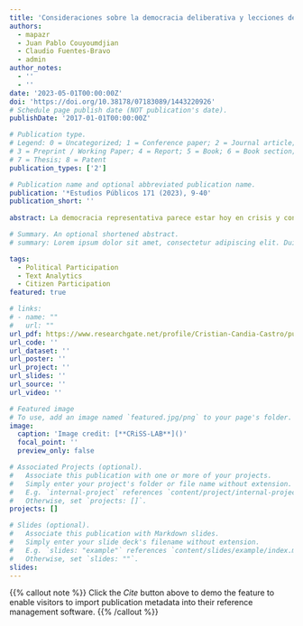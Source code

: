 ```yaml
---
title: 'Consideraciones sobre la democracia deliberativa y lecciones del caso chileno'
authors:
  - mapazr
  - Juan Pablo Couyoumdjian
  - Claudio Fuentes-Bravo
  - admin
author_notes:
  - ''
  - ''
date: '2023-05-01T00:00:00Z'
doi: 'https://doi.org/10.38178/07183089/1443220926'
# Schedule page publish date (NOT publication's date).
publishDate: '2017-01-01T00:00:00Z'

# Publication type.
# Legend: 0 = Uncategorized; 1 = Conference paper; 2 = Journal article;
# 3 = Preprint / Working Paper; 4 = Report; 5 = Book; 6 = Book section;
# 7 = Thesis; 8 = Patent
publication_types: ['2']

# Publication name and optional abbreviated publication name.
publication: '*Estudios Públicos 171 (2023), 9-40'
publication_short: ''
 
abstract: La democracia representativa parece estar hoy en crisis y con ella la legitimidad de nuestras instituciones políticas. A raíz de ello han tomado fuerza otras ideas de democracia, en particular de democracia deliberativa. En este artículo se examinan, en primer lugar, los principales argumentos a favor y en contra de la democracia deliberativa, desde una perspectiva teórica y empírica. En segundo lugar, se revisa la amplia literatura en este campo, la que ha dado lugar a una serie de recomendaciones de diseño para procesos deliberativos que definen condiciones de representatividad, calidad del proceso y de sus resultados. En tercer lugar, consideramos la experiencia de la ciudadanía chilena buscando ser parte de los nuevos cambios constitucionales, a través de iniciativas de diálogos ciudadanos entre 2015 y 2022. En este marco temporal se desarrollaron los Encuentros Locales Autoconvocados del Proceso Constituyente encabezado por la expresidenta Michelle Bachelet, la iniciativa ‘Tenemos que hablar de Chile’ de las universidades Católica y de Chile, el proyecto de participación ciudadana del expresidente Sebastián Piñera, ‘El Chile que queremos’, y el proceso participativo de la reciente Convención Constitucional. Con todo, la experiencia chilena de participación ciudadana permite constatar que si bien a lo largo de este proceso existen iniciativas que integran progresivamente recomendaciones de diseño de la teoría deliberativa, la fase participativa de la Convención Constitucional —y en particular los cabildos ciudadanos inscritos en ella— significaron un retroceso en todos los sentidos. La evidencia recogida y los aprendizajes de los distintos procesos nos permiten afirmar que el marco institucional y los incentivos democráticos para las fuerzas políticas y ciudadanas participantes, son requisitos clave para el diseño e implementación de procesos de participación ciudadana exitosos.

# Summary. An optional shortened abstract.
# summary: Lorem ipsum dolor sit amet, consectetur adipiscing elit. Duis posuere tellus ac convallis placerat. Proin tincidunt magna sed ex sollicitudin condimentum.

tags:
  - Political Participation
  - Text Analytics
  - Citizen Participation
featured: true

# links:
# - name: ""
#   url: ""
url_pdf: https://www.researchgate.net/profile/Cristian-Candia-Castro/publication/373596355_Consideraciones_sobre_la_democracia_deliberativa_y_lecciones_del_caso_chileno/links/64f633dbfa851147de1491e2/Consideraciones-sobre-la-democracia-deliberativa-y-lecciones-del-caso-chileno.pdf
url_code: ''
url_dataset: ''
url_poster: ''
url_project: ''
url_slides: ''
url_source: ''
url_video: ''

# Featured image
# To use, add an image named `featured.jpg/png` to your page's folder.
image:
  caption: 'Image credit: [**CRiSS-LAB**]()'
  focal_point: ''
  preview_only: false

# Associated Projects (optional).
#   Associate this publication with one or more of your projects.
#   Simply enter your project's folder or file name without extension.
#   E.g. `internal-project` references `content/project/internal-project/index.md`.
#   Otherwise, set `projects: []`.
projects: []

# Slides (optional).
#   Associate this publication with Markdown slides.
#   Simply enter your slide deck's filename without extension.
#   E.g. `slides: "example"` references `content/slides/example/index.md`.
#   Otherwise, set `slides: ""`.
slides:
---
```


{{% callout note %}}
Click the _Cite_ button above to demo the feature to enable visitors to import publication metadata into their reference management software.
{{% /callout %}}

<!-- Supplementary notes can be added here, including [code and math](https://wowchemy.com/docs/content/writing-markdown-latex/). -->
